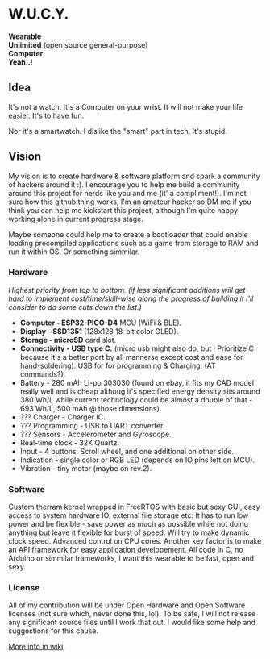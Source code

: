 # W.U.C.Y.  

  **Wearable**  
  **Unlimited** (open source general-purpose)  
  **Computer**  
  **Yeah..!**  

## Idea

It's not a watch.
It's a Computer on your wrist.
It will not make your life easier.
It's to have fun.  

Nor it's a smartwatch.
I dislike the "smart" part in tech.
It's stupid.

## Vision

My vision is to create hardware & software platform and spark a community of hackers around it :). I encourage you to help me build a community around this project for nerds like you and me (it' a compliment!). I'm not sure how this github thing works, I'm an amateur hacker so DM me if you think you can help me kickstart this project, although I'm quite happy working alone in current progress stage.

Maybe someone could help me to create a bootloader that could enable loading precompiled applications such as a game from storage to RAM and run it within OS. Or something simmilar.

### Hardware

_Highest priority from top to bottom. 
(if less significant additions will get hard to implement cost/time/skill-wise along the progress of building it I'll consider to do some cuts down the list.)_

* **Computer - ESP32-PICO-D4** MCU (WiFi & BLE).
* **Display - SSD1351** (128x128 18-bit color OLED).
* **Storage - microSD** card slot.
* **Connectivity - USB type C.** (micro usb might also do, but i Prioritize C because it's a better port by all mannerse except cost and   ease for hand-soldering). USB for for programming & Charging. (AT commands?).
* Battery - 280 mAh Li-po 303030 (found on ebay, it fits my CAD model really well and is cheap althoug it's specified energy density sits around 380 Wh/L while current technology could be almost a double of that - 693 Wh/L, 500 mAh @ those dimensions).
* ??? Charger - Charger IC.
* ??? Programming - USB to UART converter.
* ??? Sensors - Accelerometer and Gyroscope.
* Real-time clock - 32K Quartz.
* Input - 4 buttons. Scroll wheel, and one additional on other side.
* Indication - single color or RGB LED (depends on IO pins left on MCU).
* Vibration - tiny motor (maybe on rev.2).

### Software 
Custom therram kernel wrapped in FreeRTOS with basic but sexy GUI, easy access to system hardware IO, external file storage etc. It has to run low power and be flexible - save power as much as possible while not doing anything but leave it flexible for burst of speed. Will try to make dynamic clock speed. Advanced control on CPU cores.  Another key factor is to make an API framework for easy application developement. All code in C, no Arduino or simmilar frameworks, I want this wearable to be fast, open and sexy. 

### License
All of my contribution will be under Open Hardware and Open Software licenses (not sure which, never done this, lol). To be safe, I will not release any significant source files until I work that out. I would like some help and suggestions for this cause.

[More info in wiki](https://github.com/therram/thera/wiki).
  
